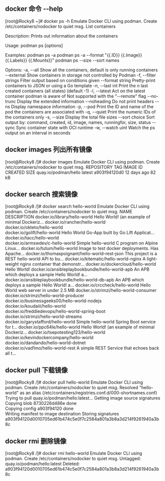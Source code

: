 ## docker 命令 --help

[root@Rocky8 ~]# docker ps  -h
Emulate Docker CLI using podman. Create /etc/containers/nodocker to quiet msg.
List containers

Description:
  Prints out information about the containers

Usage:
  podman ps [options]

Examples:
  podman ps -a
  podman ps -a --format "{{.ID}}  {{.Image}}  {{.Labels}}  {{.Mounts}}"
  podman ps --size --sort names

Options:
  -a, --all              Show all the containers, default is only running containers
      --external         Show containers in storage not controlled by Podman
  -f, --filter strings   Filter output based on conditions given
      --format string    Pretty-print containers to JSON or using a Go template
  -n, --last int         Print the n last created containers (all states) (default -1)
  -l, --latest           Act on the latest container podman is aware of
                         Not supported with the "--remote" flag
      --no-trunc         Display the extended information
      --noheading        Do not print headers
      --ns               Display namespace information
  -p, --pod              Print the ID and name of the pod the containers are associated with
  -q, --quiet            Print the numeric IDs of the containers only
  -s, --size             Display the total file sizes
      --sort choice      Sort output by: command, created, id, image, names, runningfor, size, status
      --sync             Sync container state with OCI runtime
  -w, --watch uint       Watch the ps output on an interval in seconds

## docker images 列出所有镜像

[root@Rocky8 /]# docker images
Emulate Docker CLI using podman. Create /etc/containers/nodocker to quiet msg.
REPOSITORY            TAG         IMAGE ID      CREATED      SIZE
quay.io/podman/hello  latest      a903f94120d0  12 days ago  82 kB

## docker search 搜索镜像

[root@Rocky8 /]# docker search  hello-world
Emulate Docker CLI using podman. Create /etc/containers/nodocker to quiet msg.
NAME                                                DESCRIPTION
docker.io/library/hello-world                       Hello World! (an example of minimal Dockeriz...
docker.io/rancher/hello-world                       
docker.io/okteto/hello-world                        
docker.io/golift/hello-world                        Hello World Go-App built by Go Lift Applicat...
docker.io/tacc/hello-world                          
docker.io/armswdev/c-hello-world                    Simple hello-world C program on Alpine Linux...
docker.io/tutum/hello-world                         Image to test docker deployments. Has Apache...
docker.io/thomaspoignant/hello-world-rest-json      This project is a REST hello-world API to bu...
docker.io/kitematic/hello-world-nginx               A light-weight nginx container that demonstr...
docker.io/dockercloud/hello-world                   Hello World!
docker.io/ansibleplaybookbundle/hello-world-apb     An APB which deploys a sample Hello World! a...
docker.io/ansibleplaybookbundle/hello-world-db-apb  An APB which deploys a sample Hello World! a...
docker.io/crccheck/hello-world                      Hello World web server in under 2.5 MB
docker.io/strimzi/hello-world-consumer              
docker.io/strimzi/hello-world-producer              
docker.io/businessgeeks00/hello-world-nodejs        
docker.io/koudaiii/hello-world                      
docker.io/freddiedevops/hello-world-spring-boot     
docker.io/strimzi/hello-world-streams               
docker.io/garystafford/hello-world                  Simple hello-world Spring Boot service for t...
docker.io/ppc64le/hello-world                       Hello World! (an example of minimal Dockeriz...
docker.io/tsepotesting123/hello-world               
docker.io/kevindockercompany/hello-world            
docker.io/dandando/hello-world-dotnet               
docker.io/vad1mo/hello-world-rest                   A simple REST Service that echoes back all t...

## docker pull 下载镜像

[root@Rocky8 /]# docker pull hello-world
Emulate Docker CLI using podman. Create /etc/containers/nodocker to quiet msg.
Resolved "hello-world" as an alias (/etc/containers/registries.conf.d/000-shortnames.conf)
Trying to pull quay.io/podman/hello:latest...
Getting image source signatures
Copying blob 8730226d486e done  
Copying config a903f94120 done  
Writing manifest to image destination
Storing signatures
a903f94120d0010705ed61b474c5e0f7c2584a801a3b8a3d214f9261940a3b8c

## docker rmi 删除镜像

[root@Rocky8 /]# docker  rmi hello-world
Emulate Docker CLI using podman. Create /etc/containers/nodocker to quiet msg.
Untagged: quay.io/podman/hello:latest
Deleted: a903f94120d0010705ed61b474c5e0f7c2584a801a3b8a3d214f9261940a3b8c